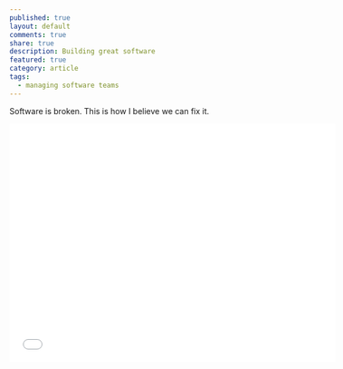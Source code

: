 ```yaml
---
published: true
layout: default
comments: true
share: true
description: Building great software
featured: true
category: article
tags:
  - managing software teams
---
```

Software is broken.  This is how I believe we can fix it.

<iframe src="//slides.com/abrgr/deck/embed" width="576" height="420" scrolling="no" frameborder="0" webkitallowfullscreen mozallowfullscreen allowfullscreen></iframe>
